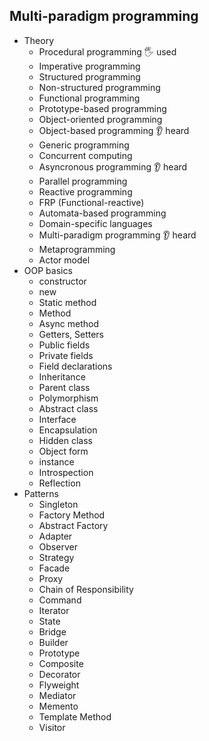 ## Multi-paradigm programming

- Theory
  - Procedural programming 🖐️ used
  - Imperative programming 
  - Structured programming 
  - Non-structured programming 
  - Functional programming 
  - Prototype-based programming 
  - Object-oriented programming 
  - Object-based programming 👂 heard
  - Generic programming 
  - Concurrent computing 
  - Asyncronous programming 👂 heard
  - Parallel programming 
  - Reactive programming 
  - FRP (Functional-reactive) 
  - Automata-based programming 
  - Domain-specific languages 
  - Multi-paradigm programming 👂 heard
  - Metaprogramming 
  - Actor model
- OOP basics
  - constructor 
  - new 
  - Static method 
  - Method
  - Async method 
  - Getters, Setters 
  - Public fields 
  - Private fields 
  - Field declarations 
  - Inheritance 
  - Parent class 
  - Polymorphism 
  - Abstract class 
  - Interface 
  - Encapsulation 
  - Hidden class 
  - Object form 
  - instance 
  - Introspection 
  - Reflection 
- Patterns
  - Singleton 
  - Factory Method 
  - Abstract Factory 
  - Adapter
  - Observer
  - Strategy
  - Facade
  - Proxy
  - Chain of Responsibility
  - Command
  - Iterator
  - State
  - Bridge
  - Builder
  - Prototype
  - Composite
  - Decorator
  - Flyweight
  - Mediator
  - Memento
  - Template Method
  - Visitor